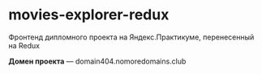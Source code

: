 # movies-explorer-redux

Фронтенд дипломного проекта на Яндекс.Практикуме, перенесенный на Redux

**Домен проекта** — domain404.nomoredomains.club
